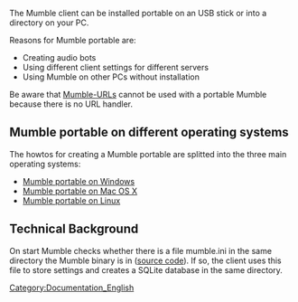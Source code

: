 The Mumble client can be installed portable on an USB stick or into a
directory on your PC.

Reasons for Mumble portable are:

  - Creating audio bots
  - Using different client settings for different servers
  - Using Mumble on other PCs without installation

Be aware that [Mumble-URLs](Mumble_URL "wikilink") cannot be used with a
portable Mumble because there is no URL handler.

## Mumble portable on different operating systems

The howtos for creating a Mumble portable are splitted into the three
main operating systems:

  - [Mumble portable on Windows](Mumble_Portable_Windows "wikilink")
  - [Mumble portable on Mac OS X](Mumble_Portable_Mac_OS_X "wikilink")
  - [Mumble portable on Linux](Mumble_Portable_Linux "wikilink")

## Technical Background

On start Mumble checks whether there is a file mumble.ini in the same
directory the Mumble binary is in ([source
code](https://github.com/mumble-voip/mumble/blob/1.2.4/src/mumble/Global.cpp#L125)).
If so, the client uses this file to store settings and creates a SQLite
database in the same directory.

[Category:Documentation_English](Category:Documentation_English "wikilink")